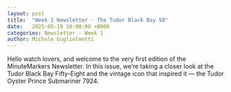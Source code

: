 ```yaml
---
layout: post
title:  "Week 1 Newsletter - The Tudor Black Bay 58"
date:   2025-05-19 10:00:00 +0000
categories: Newsletter - Week 1
author: Michele Guglielmetti
---
```


Hello watch lovers, and welcome to the very first edition of the MinuteMarkers Newsletter. In this issue, we’re taking a closer look at the Tudor Black Bay Fifty-Eight and the vintage icon that inspired it — the Tudor Oyster Prince Submariner 7924.

